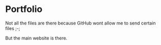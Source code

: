 # Portfolio

Not all the files are there because GitHub wont allow me to send certain files ;-;

But the main website is there.
